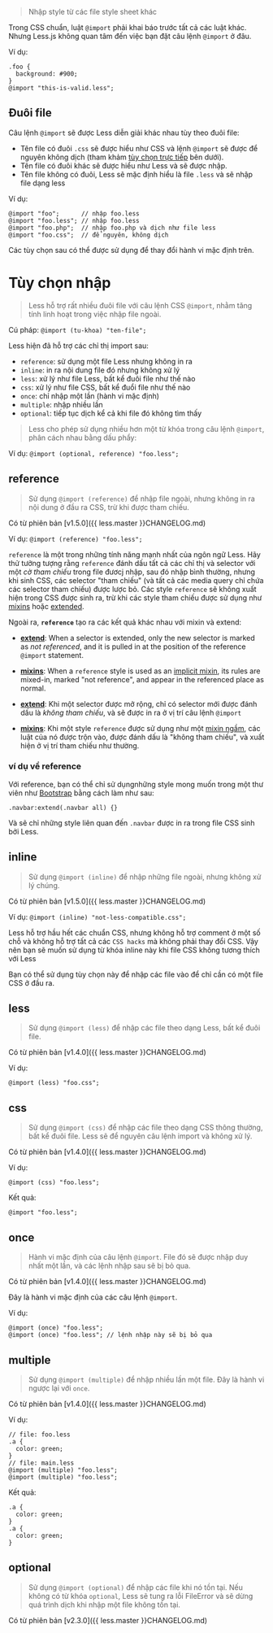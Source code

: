 > Nhập style từ các file style sheet khác

Trong CSS chuẩn, luật `@import` phải khai báo trước tất cả các luật khác. Nhưng Less.js không quan tâm đến việc bạn đặt câu lệnh `@import` ở đâu.

Ví dụ:

```less
.foo {
  background: #900;
}
@import "this-is-valid.less";
```

## Đuôi file
Câu lệnh `@import` sẽ được Less diễn giải khác nhau tùy theo đuôi file:

* Tên file có đuôi `.css` sẽ được hiểu như CSS và lệnh `@import` sẽ được để nguyên không dịch (tham khảm [tùy chọn trực tiếp](#import-options-inline) bên dưới).
* Tên file có đuôi khác sẽ được hiểu như Less và sẽ được nhập.
* Tên file không có đuôi, Less sẽ mặc định hiểu là file `.less` và sẽ nhập file dạng less

Ví dụ:

```less
@import "foo";      // nhập foo.less
@import "foo.less"; // nhập foo.less
@import "foo.php";  // nhập foo.php và dịch như file less
@import "foo.css";  // để nguyên, không dịch
```

Các tùy chọn sau có thể được sử dụng để thay đổi hành vi mặc định trên.

# Tùy chọn nhập
> Less hỗ trợ rất nhiều đuôi file với câu lệnh CSS `@import`, nhằm tăng tính linh hoạt trong việc nhập file ngoài.

Cú pháp: `@import (tu-khoa) "ten-file";`

Less hiện đã hỗ trợ các chỉ thị import sau:

* `reference`: sử dụng một file Less nhưng không in ra
* `inline`: in ra nội dung file đó nhưng không xử lý
* `less`: xử lý như file Less, bất kể đuôi file như thế nào
* `css`: xử lý như file CSS, bất kể đuổi file như thế nào
* `once`: chỉ nhập một lần (hành vi mặc định)
* `multiple`: nhập nhiều lần
* `optional`: tiếp tục dịch kể cả khi file đó không tìm thấy

> Less cho phép sử dụng nhiều hơn một từ khóa trong câu lệnh `@import`, phân cách nhau bằng dấu phẩy:

Ví dụ: `@import (optional, reference) "foo.less";`

## reference

> Sử dụng `@import (reference)` để nhập file ngoài, nhưng không in ra nội dung ở đầu ra CSS, trừ khi được tham chiếu.

Có từ phiên bản [v1.5.0]({{ less.master }}CHANGELOG.md)

Ví dụ: `@import (reference) "foo.less";`

`reference` là một trong những tính năng mạnh nhất của ngôn ngữ Less. Hãy thử tưởng tượng rằng `reference` đánh dấu tất cả các chỉ thị và selector với một _cờ tham chiếu_ trong file đươcj nhập, sau đó nhập bình thường, nhưng khi sinh CSS, các selector "tham chiếu" (và tất cả các media query chỉ chứa các selector tham chiếu) được lược bỏ. Các style `reference` sẽ không xuất hiện trong CSS được sinh ra, trừ khi các style tham chiếu được sử dụng như [mixins](#mixins-feature) hoặc [extended](#extend-feature).

Ngoài ra, **`reference`** tạo ra các kết quả khác nhau với mixin và extend:

* **[extend](#extend-feature)**: When a selector is extended, only the new selector is marked as _not referenced_, and it is pulled in at the position of the reference `@import` statement.
* **[mixins](#mixins-feature)**: When a `reference` style is used as an [implicit mixin](#mixins-feature), its rules are mixed-in, marked "not reference", and appear in the referenced place as normal.

* **[extend](#extend-feature)**: Khi một selector được mở rộng, chỉ có selector mới được đánh dấu là _không tham chiếu_, và sẽ được in ra ở vị trí câu lệnh `@import`
* **[mixins](#mixins-feature)**: Khi một style `reference` được sử dụng như một [mixin ngầm](#mixins-feature), các luật của nó được trộn vào, được đánh dấu là "không tham chiếu", và xuất hiện ở vị trí tham chiếu như thường.


### ví dụ về reference
Với reference, bạn có thể chỉ sử dụngnhững style mong muốn trong một thư viên như [Bootstrap](https://github.com/twbs/bootstrap) bằng cách làm như sau:

```less
.navbar:extend(.navbar all) {}
```

Và sẽ chỉ những style liên quan đến `.navbar` được in ra trong file CSS sinh bởi Less.


## inline
> Sử dụng `@import (inline)` để nhập những file ngoài, nhưng không xử lý chúng.

Có từ phiên bản [v1.5.0]({{ less.master }}CHANGELOG.md)

Ví dụ: `@import (inline) "not-less-compatible.css";`

Less hỗ trợ hầu hết các chuẩn CSS, nhưng không hỗ trợ comment ở một số chỗ và không hỗ trợ tất cả các `CSS hacks` mà không phải thay đổi CSS. Vậy nên bạn sẽ muốn sử dụng từ khóa inline này khi file CSS không tương thích với Less

Bạn có thể sử dụng tùy chọn này để nhập các file vào để chỉ cần có một file CSS ở đầu ra.


## less
> Sử dụng `@import (less)` để nhập các file theo dạng Less, bất kể đuôi file.

Có từ phiên bản [v1.4.0]({{ less.master }}CHANGELOG.md)

Ví dụ:

```less
@import (less) "foo.css";
```


## css
> Sử dụng `@import (css)` để nhập các file theo dạng CSS thông thường, bất kể đuôi file. Less sẽ để nguyên câu lệnh import và không xử lý.

Có từ phiên bản [v1.4.0]({{ less.master }}CHANGELOG.md)

Ví dụ:

```less
@import (css) "foo.less";
```
Kết quả:

```less
@import "foo.less";
```


## once
> Hành vi mặc định của câu lệnh `@import`. File đó sẽ được nhập duy nhất một lần, và các lệnh nhập sau sẽ bị bỏ qua.

Có từ phiên bản [v1.4.0]({{ less.master }}CHANGELOG.md)

Đây là hành vi mặc định của các câu lệnh `@import`.

Ví dụ:

```less
@import (once) "foo.less";
@import (once) "foo.less"; // lệnh nhập này sẽ bị bỏ qua
```


## multiple
> Sử dụng `@import (multiple)` để nhập nhiều lần một file. Đây là hành vi ngược lại với `once`.

Có từ phiên bản [v1.4.0]({{ less.master }}CHANGELOG.md)

Ví dụ:

```less
// file: foo.less
.a {
  color: green;
}
// file: main.less
@import (multiple) "foo.less";
@import (multiple) "foo.less";
```
Kết quả:

```less
.a {
  color: green;
}
.a {
  color: green;
}
```

## optional
> Sử dụng `@import (optional)` để nhập các file khi nó tồn tại. Nếu không có từ khóa `optional`, Less sẽ tung ra lỗi FileError và sẽ dừng quá trình dịch khi nhập một file không tồn tại.

Có từ phiên bản [v2.3.0]({{ less.master }}CHANGELOG.md)
